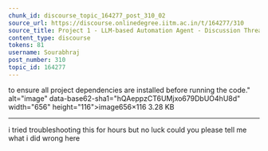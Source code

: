 ```yaml
---
chunk_id: discourse_topic_164277_post_310_02
source_url: https://discourse.onlinedegree.iitm.ac.in/t/164277/310
source_title: Project 1 - LLM-based Automation Agent - Discussion Thread [TDS Jan 2025]
content_type: discourse
tokens: 81
username: Sourabhraj
post_number: 310
topic_id: 164277
---
```


 to ensure all project dependencies are installed before running the code." alt="image" data-base62-sha1="hQAeppzCT6UMjxo679DbUO4hU8d" width="656" height="116">image656×116 3.28 KB

---

i tried troubleshooting this for hours but no luck could you please tell me what i did wrong here
